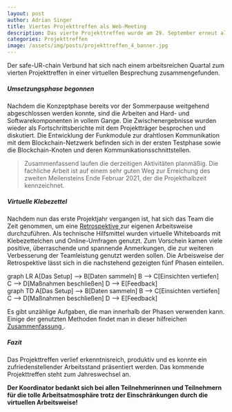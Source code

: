 ```yaml
---
layout: post
author: Adrian Singer
title: Viertes Projekttreffen als Web-Meeting
description: Das vierte Projekttreffen wurde am 29. September erneut als Web-Meeting durchgeführt.
categories: Projekttreffen
image: /assets/img/posts/projekttreffen_4_banner.jpg
---
```


Der safe-UR-chain Verbund hat sich nach einem arbeitsreichen Quartal zum vierten Projekttreffen in einer virtuellen Besprechung zusammengefunden.

##### Umsetzungsphase begonnen

Nachdem die Konzeptphase bereits vor der Sommerpause weitgehend abgeschlossen werden konnte, sind die Arbeiten and Hard- und Softwarekomponenten in vollem Gange. Die Zwischenergebnisse wurden wieder als Fortschrittsberichte mit dem Projektträger besprochen und diskutiert. Die Entwicklung der Funkmodule zur drahtlosen Kommunikation mit dem Blockchain-Netzwerk befinden sich in der ersten Testphase sowie die Blockchain-Knoten und deren Kommunikationsschnittstellen.

> Zusammenfassend laufen die derzeitigen Aktivitäten planmäßig. Die fachliche Arbeit ist auf einem sehr guten Weg zur Erreichung des zweiten Meilensteins Ende Februar 2021, der die Projekthalbzeit kennzeichnet.

##### Virtuelle Klebezettel

Nachdem nun das erste Projektjahr vergangen ist, hat sich das Team die Zeit genommen, um eine <a href="https://www.it-agile.de/wissen/agile-teams/retrospektiven/" target="_blank">Retrospektive <i class="mdi mdi-open-in-new tiny"></i></a> zur eigenen Arbeitsweise durchzuführen. Als technische Hilfsmittel wurden virtuelle Whiteboards mit Klebezettelchen und Online-Umfragen genutzt. Zum Vorschein kamen viele positive, überraschende und spannende Anmerkungen, die zur weiteren Verbesserung der Teamleistung genutzt werden sollen. Die Arbeisweise der Retrospektive lässt sich in die nachstehend gezeigten fünf Phasen einteilen.

<div class="mermaid hide-on-small-only">
graph LR
    A[Das Setup] --> B[Daten sammeln]
    B --> C[Einsichten vertiefen]
    C --> D[Maßnahmen beschließen]
    D --> E[Feedback]
</div>

<div class="mermaid hide-on-med-and-up">
graph TD
    A[Das Setup] --> B[Daten sammeln]
    B --> C[Einsichten vertiefen]
    C --> D[Maßnahmen beschließen]
    D --> E[Feedback]
</div>

 Es gibt unzählige Aufgaben, die man innerhalb der Phasen verwenden kann. Einige der genutzten Methoden findet man in dieser hilfreichen <a href="https://agilestrides.com/blog/40-ideas-to-spice-up-your-retrospective/" target="_blank">Zusammenfassung <i class="mdi mdi-open-in-new tiny"></i></a>.

##### Fazit

Das Projekttreffen verlief erkenntnisreich, produktiv und es konnte ein zufriedenstellender Arbeitsstand präsentiert werden. Das kommende Projekttreffen steht zum Jahreswechsel an.

**Der Koordinator bedankt sich bei allen Teilnehmerinnen und Teilnehmern für die tolle Arbeitsatmosphäre trotz der Einschränkungen durch die virtuellen Arbeitsweise! <i class="mdi mdi-emoticon-outline" style="font-size: inherit"></i>**
